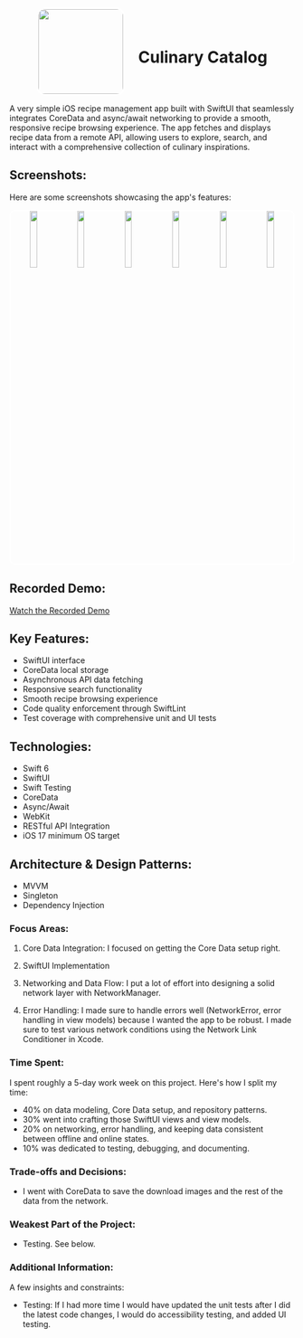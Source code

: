 <div align="center">
  <img src="https://raw.githubusercontent.com/Pearljam66/Culinary-Catalog/dd591db49ac547498df52a153c09fb687839a26b/CulinaryCatalog/CulinaryCatalog/Assets.xcassets/AppIcon.appiconset/chefhat.jpg" width="150" style="border: 3px solid white; border-radius: 15px; vertical-align: middle; margin-right: 20px;">
  <h1 style="display: inline-block; vertical-align: middle;">Culinary Catalog</h1>
</div>

A very simple iOS recipe management app built with SwiftUI that seamlessly integrates CoreData and async/await networking to provide a smooth, responsive recipe browsing experience. The app fetches and displays recipe data from a remote API, allowing users to explore, search, and interact with a comprehensive collection of culinary inspirations.

## Screenshots:

Here are some screenshots showcasing the app's features:

<div align="center">
  <div style="border: 2px solid white; border-radius: 10px;">
    <img width="16%" src="https://raw.githubusercontent.com/Pearljam66/Culinary-Catalog/main/screenshots/recipelistdarkmode.png">
    <img width="16%" src="https://raw.githubusercontent.com/Pearljam66/Culinary-Catalog/main/screenshots/recipelistlightmode.png">
    <img width="16%" src="https://raw.githubusercontent.com/Pearljam66/Culinary-Catalog/main/screenshots/recipedetaildarkmode.png">
    <img width="16%" src="https://raw.githubusercontent.com/Pearljam66/Culinary-Catalog/main/screenshots/recipedetaillightmode.png">
    <img width="16%" src="https://raw.githubusercontent.com/Pearljam66/Culinary-Catalog/main/screenshots/searchfunctionality.png">
    <img width="16%" src="https://raw.githubusercontent.com/Pearljam66/Culinary-Catalog/main/screenshots/webview.png">
  </div>
</div>

## Recorded Demo:

[Watch the Recorded Demo](https://raw.githubusercontent.com/Pearljam66/Culinary-Catalog/main/screenshots/CulinaryCatalogVideo.mov)

## Key Features:
- SwiftUI interface
- CoreData local storage
- Asynchronous API data fetching
- Responsive search functionality
- Smooth recipe browsing experience
- Code quality enforcement through SwiftLint
- Test coverage with comprehensive unit and UI tests

## Technologies:
- Swift 6
- SwiftUI
- Swift Testing
- CoreData
- Async/Await
- WebKit
- RESTful API Integration
- iOS 17 minimum OS target

## Architecture & Design Patterns:
- MVVM
- Singleton
- Dependency Injection

### Focus Areas:
1. Core Data Integration:
I focused on getting the Core Data setup right.

2. SwiftUI Implementation

3. Networking and Data Flow:
I put a lot of effort into designing a solid network layer with NetworkManager.

4. Error Handling:
I made sure to handle errors well (NetworkError, error handling in view models) because I wanted the app to be robust. I made sure to test various network conditions using the Network Link Conditioner in Xcode.

### Time Spent:
I spent roughly a 5-day work week on this project. Here's how I split my time:

- 40% on data modeling, Core Data setup, and repository patterns.
- 30% went into crafting those SwiftUI views and view models.
- 20% on networking, error handling, and keeping data consistent between offline and online states.
- 10% was dedicated to testing, debugging, and documenting. 

### Trade-offs and Decisions:
- I went with CoreData to save the download images and the rest of the data from the network. 

### Weakest Part of the Project:
- Testing. See below.

### Additional Information:
A few insights and constraints:

- Testing: If I had more time I would have updated the unit tests after I did the latest code changes, I would do accessibility testing, and added UI testing.

